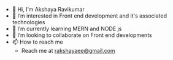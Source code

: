 - 👋 Hi, I’m Akshaya Ravikumar
- 👀 I’m interested in Front end development and it's associated technologies
- 🌱 I’m currently learning MERN and NODE js
- 💞️ I’m looking to collaborate on Front end developments
- 📫 How to reach me 
  - Reach me at rakshayaee@gmail.com

<!---
Akshaya-Ravikumar/Akshaya-Ravikumar is a ✨ special ✨ repository because its `README.md` (this file) appears on your GitHub profile.
You can click the Preview link to take a look at your changes.
--->
